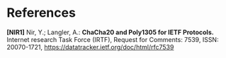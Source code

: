 # References

**[NIR1]**  Nir, Y.; Langler, A.: **ChaCha20 and Poly1305 for IETF Protocols.** Internet research Task Force (IRTF), Request for Comments: 7539, ISSN: 20070-1721, https://datatracker.ietf.org/doc/html/rfc7539